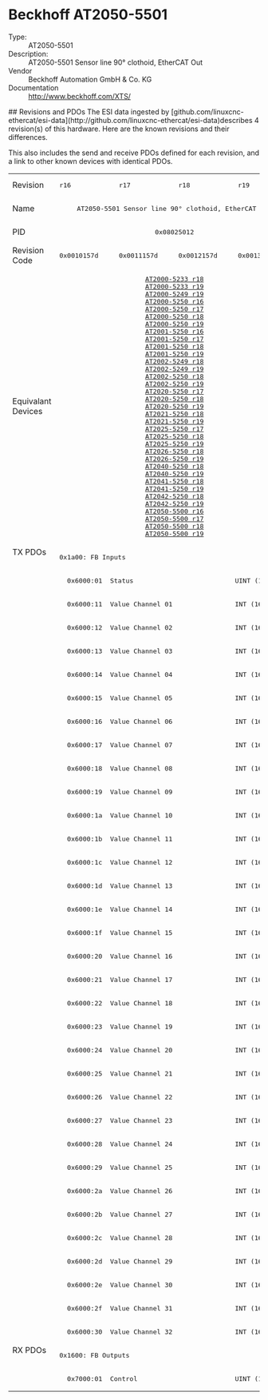 #  Beckhoff AT2050-5501

<dl>
  <dt>Type:</dt><dd>AT2050-5501</dd>
  <dt>Description:</dt><dd>AT2050-5501 Sensor line 90° clothoid, EtherCAT Out</dd>
  <dt>Vendor</dt><dd>Beckhoff Automation GmbH & Co. KG</dd>
  <dt>Documentation</dt><dd><a href="http://www.beckhoff.com/XTS/">http://www.beckhoff.com/XTS/</a></dd>
</dl>
## Revisions and PDOs
The ESI data ingested by [github.com/linuxcnc-ethercat/esi-data](http://github.com/linuxcnc-ethercat/esi-data)describes 4 revision(s) of this hardware.  Here are the known revisions and their differences.

This also includes the send and receive PDOs defined for each revision, and a link to other known devices with identical PDOs.

<table>
<tr >
<td class="first">Revision</td>
<td ><pre>r16</pre></td>
<td ><pre>r17</pre></td>
<td ><pre>r18</pre></td>
<td ><pre>r19</pre></td>
</tr>
<tr >
<td class="first">Name</td>
<td  colspan=4 align="center"><pre>AT2050-5501 Sensor line 90° clothoid, EtherCAT Out</pre></td>
</tr>
<tr >
<td class="first">PID</td>
<td  colspan=4 align="center"><pre>0x08025012</pre></td>
</tr>
<tr >
<td class="first">Revision Code</td>
<td ><pre>0x0010157d</pre></td>
<td ><pre>0x0011157d</pre></td>
<td ><pre>0x0012157d</pre></td>
<td ><pre>0x0013157d</pre></td>
</tr>
<tr >
<td class="first">Equivalant Devices</td>
<td  colspan=4 align="center"><pre><a href="AT2000-5233">AT2000-5233 r18</a><br/><a href="AT2000-5233">AT2000-5233 r19</a><br/><a href="AT2000-5249">AT2000-5249 r19</a><br/><a href="AT2000-5250">AT2000-5250 r16</a><br/><a href="AT2000-5250">AT2000-5250 r17</a><br/><a href="AT2000-5250">AT2000-5250 r18</a><br/><a href="AT2000-5250">AT2000-5250 r19</a><br/><a href="AT2001-5250">AT2001-5250 r16</a><br/><a href="AT2001-5250">AT2001-5250 r17</a><br/><a href="AT2001-5250">AT2001-5250 r18</a><br/><a href="AT2001-5250">AT2001-5250 r19</a><br/><a href="AT2002-5249">AT2002-5249 r18</a><br/><a href="AT2002-5249">AT2002-5249 r19</a><br/><a href="AT2002-5250">AT2002-5250 r18</a><br/><a href="AT2002-5250">AT2002-5250 r19</a><br/><a href="AT2020-5250">AT2020-5250 r17</a><br/><a href="AT2020-5250">AT2020-5250 r18</a><br/><a href="AT2020-5250">AT2020-5250 r19</a><br/><a href="AT2021-5250">AT2021-5250 r18</a><br/><a href="AT2021-5250">AT2021-5250 r19</a><br/><a href="AT2025-5250">AT2025-5250 r17</a><br/><a href="AT2025-5250">AT2025-5250 r18</a><br/><a href="AT2025-5250">AT2025-5250 r19</a><br/><a href="AT2026-5250">AT2026-5250 r18</a><br/><a href="AT2026-5250">AT2026-5250 r19</a><br/><a href="AT2040-5250">AT2040-5250 r18</a><br/><a href="AT2040-5250">AT2040-5250 r19</a><br/><a href="AT2041-5250">AT2041-5250 r18</a><br/><a href="AT2041-5250">AT2041-5250 r19</a><br/><a href="AT2042-5250">AT2042-5250 r18</a><br/><a href="AT2042-5250">AT2042-5250 r19</a><br/><a href="AT2050-5500">AT2050-5500 r16</a><br/><a href="AT2050-5500">AT2050-5500 r17</a><br/><a href="AT2050-5500">AT2050-5500 r18</a><br/><a href="AT2050-5500">AT2050-5500 r19</a></pre></td>
</tr>
<tr class="txpdo pdosection">
<td class="first" rowspan=34 valign=top>TX PDOs</td>
<td colspan=4 align="left"><pre>0x1a00: FB Inputs</pre></td>
<td></td>
</tr>
<tr class="txpdo">
<td  colspan=4 align="left"><pre>  0x6000:01  Status                          UINT (16 bits)</pre></td>
</tr>
<tr class="txpdo">
<td  colspan=4 align="left"><pre>  0x6000:11  Value Channel 01                INT (16 bits)</pre></td>
</tr>
<tr class="txpdo">
<td  colspan=4 align="left"><pre>  0x6000:12  Value Channel 02                INT (16 bits)</pre></td>
</tr>
<tr class="txpdo">
<td  colspan=4 align="left"><pre>  0x6000:13  Value Channel 03                INT (16 bits)</pre></td>
</tr>
<tr class="txpdo">
<td  colspan=4 align="left"><pre>  0x6000:14  Value Channel 04                INT (16 bits)</pre></td>
</tr>
<tr class="txpdo">
<td  colspan=4 align="left"><pre>  0x6000:15  Value Channel 05                INT (16 bits)</pre></td>
</tr>
<tr class="txpdo">
<td  colspan=4 align="left"><pre>  0x6000:16  Value Channel 06                INT (16 bits)</pre></td>
</tr>
<tr class="txpdo">
<td  colspan=4 align="left"><pre>  0x6000:17  Value Channel 07                INT (16 bits)</pre></td>
</tr>
<tr class="txpdo">
<td  colspan=4 align="left"><pre>  0x6000:18  Value Channel 08                INT (16 bits)</pre></td>
</tr>
<tr class="txpdo">
<td  colspan=4 align="left"><pre>  0x6000:19  Value Channel 09                INT (16 bits)</pre></td>
</tr>
<tr class="txpdo">
<td  colspan=4 align="left"><pre>  0x6000:1a  Value Channel 10                INT (16 bits)</pre></td>
</tr>
<tr class="txpdo">
<td  colspan=4 align="left"><pre>  0x6000:1b  Value Channel 11                INT (16 bits)</pre></td>
</tr>
<tr class="txpdo">
<td  colspan=4 align="left"><pre>  0x6000:1c  Value Channel 12                INT (16 bits)</pre></td>
</tr>
<tr class="txpdo">
<td  colspan=4 align="left"><pre>  0x6000:1d  Value Channel 13                INT (16 bits)</pre></td>
</tr>
<tr class="txpdo">
<td  colspan=4 align="left"><pre>  0x6000:1e  Value Channel 14                INT (16 bits)</pre></td>
</tr>
<tr class="txpdo">
<td  colspan=4 align="left"><pre>  0x6000:1f  Value Channel 15                INT (16 bits)</pre></td>
</tr>
<tr class="txpdo">
<td  colspan=4 align="left"><pre>  0x6000:20  Value Channel 16                INT (16 bits)</pre></td>
</tr>
<tr class="txpdo">
<td  colspan=4 align="left"><pre>  0x6000:21  Value Channel 17                INT (16 bits)</pre></td>
</tr>
<tr class="txpdo">
<td  colspan=4 align="left"><pre>  0x6000:22  Value Channel 18                INT (16 bits)</pre></td>
</tr>
<tr class="txpdo">
<td  colspan=4 align="left"><pre>  0x6000:23  Value Channel 19                INT (16 bits)</pre></td>
</tr>
<tr class="txpdo">
<td  colspan=4 align="left"><pre>  0x6000:24  Value Channel 20                INT (16 bits)</pre></td>
</tr>
<tr class="txpdo">
<td  colspan=4 align="left"><pre>  0x6000:25  Value Channel 21                INT (16 bits)</pre></td>
</tr>
<tr class="txpdo">
<td  colspan=4 align="left"><pre>  0x6000:26  Value Channel 22                INT (16 bits)</pre></td>
</tr>
<tr class="txpdo">
<td  colspan=4 align="left"><pre>  0x6000:27  Value Channel 23                INT (16 bits)</pre></td>
</tr>
<tr class="txpdo">
<td  colspan=4 align="left"><pre>  0x6000:28  Value Channel 24                INT (16 bits)</pre></td>
</tr>
<tr class="txpdo">
<td  colspan=4 align="left"><pre>  0x6000:29  Value Channel 25                INT (16 bits)</pre></td>
</tr>
<tr class="txpdo">
<td  colspan=4 align="left"><pre>  0x6000:2a  Value Channel 26                INT (16 bits)</pre></td>
</tr>
<tr class="txpdo">
<td  colspan=4 align="left"><pre>  0x6000:2b  Value Channel 27                INT (16 bits)</pre></td>
</tr>
<tr class="txpdo">
<td  colspan=4 align="left"><pre>  0x6000:2c  Value Channel 28                INT (16 bits)</pre></td>
</tr>
<tr class="txpdo">
<td  colspan=4 align="left"><pre>  0x6000:2d  Value Channel 29                INT (16 bits)</pre></td>
</tr>
<tr class="txpdo">
<td  colspan=4 align="left"><pre>  0x6000:2e  Value Channel 30                INT (16 bits)</pre></td>
</tr>
<tr class="txpdo">
<td  colspan=4 align="left"><pre>  0x6000:2f  Value Channel 31                INT (16 bits)</pre></td>
</tr>
<tr class="txpdo">
<td  colspan=4 align="left"><pre>  0x6000:30  Value Channel 32                INT (16 bits)</pre></td>
</tr>
<tr class="rxpdo pdosection">
<td class="first" rowspan=2 valign=top>RX PDOs</td>
<td colspan=4 align="left"><pre>0x1600: FB Outputs</pre></td>
<td></td>
</tr>
<tr class="rxpdo">
<td  colspan=4 align="left"><pre>  0x7000:01  Control                         UINT (16 bits)</pre></td>
</tr>
</table>
